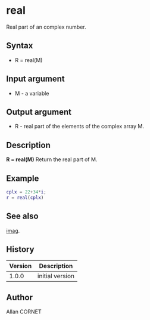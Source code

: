 

# real

Real part of an complex number.

## Syntax

- R = real(M)

## Input argument

 - M - a variable

## Output argument

 - R - real part of the elements of the complex array M.

## Description


  <p><b>R = real(M)</b> Return the real part of M.</p>


## Example

```matlab
cplx = 22+34*i;
r = real(cplx)
```

## See also

[imag](imag.md).
## History

|Version|Description|
|------|------|
|1.0.0|initial version|


## Author

Allan CORNET



